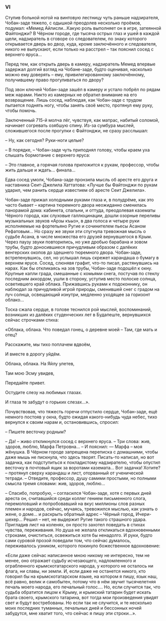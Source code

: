 ### VI

Ступив больной ногой на винтовую лестницу чуть раньше надзирателя, Чобан-заде тяжело, с одышкой преодолев несколько проёмов, подумал:
«Мемед Айлисли...Какую роль выполняет он в игре, затеянной Файтонджи?
В Чёрном городе, где тысяча острых глаз и ушей в каждой щели, надзиратель в сговоре со следователем, по знаку которого открывается дверь во двор, куда, кроме заключённого и следователя, никого не выпускают, если только на расстрел – так пояснил сосед с верхнего яруса…

Перед тем, как открыть дверь в камеру, надзиратель Мемед впервые задержал долгий взгляд на Чобане-заде, будто оценивая, насколько можно ему доверять – ему, привилегированному заключённому, получившему право прогуливаться по двору? 

Под звон ключей Чобан-заде зашёл в камеру и устало побрёл по рядам меж нарами.
Никто из камерных не обратил внимание на его возвращение.
Лишь сосед, наблюдая, как Чобан-заде с трудом пытается поднять ногу, чтобы занять своё место, протянул ему руку, чтобы помочь.

Заключенный 715-й молча лёг, чувствуя, как матрас, набитый соломой, начинает согревать озябшую спину.
Из-за сумбура мыслей, сложившегося после прогулки с Файтонджи, не сразу расслышал:

– Ну, как сегодня?
Руки-ноги целые?

– В порядке, – Чобан-заде чуть приподнял голову, чтобы краем уха слышать бормотание с верхнего яруса:

– Это главное, а горячая голова приложится к рукам, профессор, чтобы жить дальше и ждать... финала… 

Едва сосед умолк, Чобана-заде пронзила мысль об аресте его друга и наставника Сеит-Джелила Хаттатова: «Лучше бы Файтонджи по рукам ударил, чем ранить сердце известием об аресте Сеит Джелила».

Чобан-заде прижал холодными руками глаза и, в полудрёме, как это часто бывает – картина тюремного двора неожиданно сменилась панорамой дома: кабинета, спальни, и оттуда, преодолевая казематы Чёрного города, как слуховые галлюцинации, дошли озорные переливы музыкальных звуков «Арзы къыз», в два голоса и четыре руки исполняемые на фортепьяно Ругие и сочинителем пьесы Асаном Рефатовым…
Но сразу же звуки эти спугнула тревожная мысль о судьбе Асана, в числе множества его друзей вернувшегося в Крым.
Через паузу звуки повторились, но уже дробью барабана и зовом трубы, будто доносившиеся причудливым образом с далёких венгерских окопов до здешнего тюремного двора.
Чобан-заде, встрепенувшись, сел, но услышал лишь скрежет карандаша о бумагу в верхнем ярусе.
Сосед, слюнявя графит, что-то писал, растянувшись на нарах. 
Как бы откликаясь на зов трубы, Чобан-заде подошёл к окну.
Крупные капли града, смешанные с комьями снега, постучав по стеклу последним аккордом, ушли в сторону, уступив место полоске солнца, осветившего край облака.
Прижавшись руками к подоконнику, он наблюдал за причудливой игрой природы, сменившей снег с градом на луч солнца, освещающий изнутри, медленно уходящее за горизонт облако…

Тоска сжала сердце, в голове теснился рой мыслей, воспоминаний, возникших из далёких студенческих лет в Будапеште, вернувшихся сейчас строчками стиха:

«Облака, облака. 
Что поведал гонец, о деревне моей – 
Там, где мать и отец?

Расскажите, мы тихо поплачем вдвоём,

И вместе в дорогу уйдём.

Облака, облака.
На Яйлу улетев,

Там мою Эсму увидев,

Передайте привет.

Остудите слезу на любимых глазах.

И глаза те забудут о горьких слезах…».

Почувствовав, что тяжесть горечи отпустило сердце, Чобан-заде, ещё немного постояв у окна, будто ожидая какого-нибудь чуда небес, тихо вернулся к своим нарам и, остановившись, спросил:

– Пишете весточку родным?

– Да! – живо откликнулся сосед с верхнего яруса. – Три слова: жив, здоров, люблю, Марфа Петровна... – И пояснил: — Марфа – моя жёнушка.
В Чёрном городе запрещена переписка с домашними, чтобы даже мышь не пискнула, что здесь творят.
Писать-то написал, но вот задачка, как подступиться к покладистому надзирателю, чтобы опустил весточку в почтовый ящик за воротами каземата…
Вот задачка!
Хотите? – протянул сверху карандаш и лист, оторванный от ученической тетради. – Отведите, профессор, душу самими простыми, но полными смысла тремя словами: жив, здоров, люблю…

– Спасибо, попробую, – согласился Чобан-заде, хотя с первых дней ареста он, считавшийся среди коллег гением письменного слога, перемоловший и попробовавший на вкус миллионы слов разных племен и народов, сейчас, мучаясь, тревожился мыслью, как узнать о жене, о доме… и раскрыть обратный адрес – Чёрный город, Ичери-шехер...
Решил – нет, не выдержит Ругие такого страшного удара. 
Пригладив лист на коленях, он просто захотел поведать в стихах чувства, переживания.
Но душа не желала откликаться вдохновенными строками, очиститься, освежиться хотя бы ненадолго.
И руки, будто сами суровой прозой поведали том, что сейчас думалось, переживалось узником, которого покинуло божественное вдохновение:

«Если даже сейчас написанное мною никому не интересно, тем не менее, оно отражает судьбу исчезающего, надломленного и ограбленного крымскотатарского народа, у которого не осталось ни флага, ни славы, ни земли.
И, если даже не останется никого, кто говорил бы на крымскотатарском языке, на котором я пишу, язык наш, всё равно, велик и самобытен, потому что в нём звучит тысячелетняя печаль моего народа, его печальный голос.…
Но, если случится так, что судьба обратится лицом к Крыму, и крымский татарин будет искать брата своего, крымского татарина, вот тогда мои произведения увидят свет и будут востребованы.
Но если так не случится, и те несколько моих последних туманных, печальных дней и бессонных ночей забудутся, мне хватит того, что сейчас я пишу эти строки…». 
